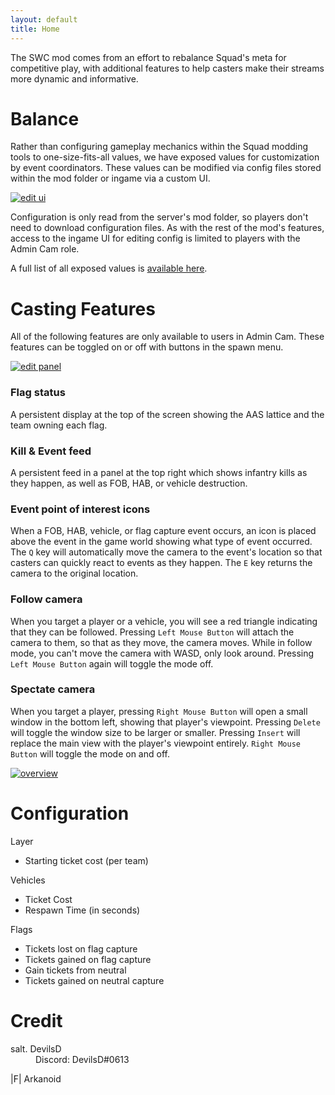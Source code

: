 ```yaml
---
layout: default
title: Home
---
```


The SWC mod comes from an effort to rebalance Squad's meta for competitive play, with additional features to help casters make their streams more dynamic and informative.

# <a name="balance">Balance</a>
Rather than configuring gameplay mechanics within the Squad modding tools to one-size-fits-all values, we have exposed values for customization by event coordinators. These values can be modified via config files stored within the mod folder or ingame via a custom UI. 

[![edit ui](https://i.imgur.com/zornIpc.png)](http://www.fissureentertainment.com/devilsd/UnrealEngine/SWCMod/ConfigEditorOverview.png)

Configuration is only read from the server's mod folder, so players don't need to download configuration files. As with the rest of the mod's features, access to the ingame UI for editing config is limited to players with the Admin Cam role.

A full list of all exposed values is [available here](#config).

# <a name="casters">Casting Features</a>
All of the following features are only available to users in Admin Cam. These features can be toggled on or off with buttons in the spawn menu. 

[![edit panel](https://i.imgur.com/ehgWzeE.png)](http://www.fissureentertainment.com/devilsd/UnrealEngine/SWCMod/SquadListOverview.png)

### Flag status 
A persistent display at the top of the screen showing the AAS lattice and the team owning each flag.

### Kill & Event feed
A persistent feed in a panel at the top right which shows infantry kills as they happen, as well as FOB, HAB, or vehicle destruction.

### Event point of interest icons
When a FOB, HAB, vehicle, or flag capture event occurs, an icon is placed above the event in the game world showing what type of event occurred. The `Q` key will automatically move the camera to the event's location so that casters can quickly react to events as they happen. The `E` key returns the camera to the original location.

### Follow camera
When you target a player or a vehicle, you will see a red triangle indicating that they can be followed. Pressing `Left Mouse Button` will attach the camera to them, so that as they move, the camera moves. While in follow mode, you can't move the camera with WASD, only look around. Pressing `Left Mouse Button` again will toggle the mode off.


### Spectate camera
When you target a player, pressing `Right Mouse Button` will open a small window in the bottom left, showing that player's viewpoint. Pressing `Delete` will toggle the window size to be larger or smaller. Pressing `Insert` will replace the main view with the player's viewpoint entirely. `Right Mouse Button` will toggle the mode on and off.

[![overview](https://i.imgur.com/1l1tuGh.png)](http://www.fissureentertainment.com/devilsd/UnrealEngine/SWCMod/CastingFeatureOverview.png)

# <a name="config">Configuration</a>

Layer
 - Starting ticket cost (per team)

Vehicles
 - Ticket Cost
 - Respawn Time (in seconds)
 
Flags
 - Tickets lost on flag capture
 - Tickets gained on flag capture
 - Gain tickets from neutral
 - Tickets gained on neutral capture

# <a name="credit">Credit</a>
<dl>
 <dt>salt. DevilsD</dt>
 <dd>Discord: DevilsD#0613</dd>
</dl>

<dl>
 <dt>|F| Arkanoid</dt>
</dl>
